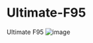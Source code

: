 # Ultimate-F95
Ultimate F95
![image]([https://github.com/user-attachments/assets/bb7d668f-7145-4a5d-b785-0037b70626d8](https://raw.githubusercontent.com/balu100/Ultimate-F95/refs/heads/main/Image.png))
